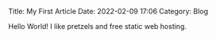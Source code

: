 Title: My First Article
Date: 2022-02-09 17:06
Category: Blog

Hello World! I like pretzels and free static web hosting.